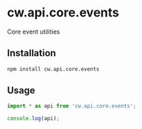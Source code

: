 # cw.api.core.events

Core event utilities

## Installation

```bash
npm install cw.api.core.events
```

## Usage

```ts
import * as api from 'cw.api.core.events';

console.log(api);
```
